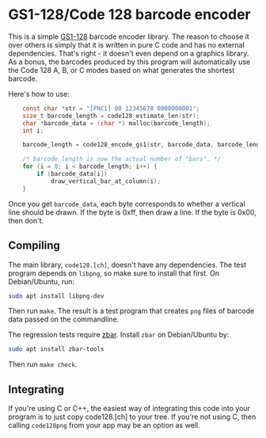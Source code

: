 # GS1-128/Code 128 barcode encoder

This is a simple [GS1-128](http://en.wikipedia.org/wiki/GS1-128) barcode
encoder library. The reason to choose it over others is simply that it is
written in pure C code and has no external dependencies. That's right - it
doesn't even depend on a graphics library. As a bonus, the barcodes produced
by this program will automatically use the Code 128 A, B, or C modes based
on what generates the shortest barcode.

Here's how to use:

```C
    const char *str = "[FNC1] 00 12345678 0000000001";
    size_t barcode_length = code128_estimate_len(str);
    char *barcode_data = (char *) malloc(barcode_length);
    int i;

    barcode_length = code128_encode_gs1(str, barcode_data, barcode_length);

    /* barcode_length is now the actual number of "bars". */
    for (i = 0; i < barcode_length; i++) {
        if (barcode_data[i])
            draw_vertical_bar_at_column(i);
    }
```

Once you get `barcode_data`, each byte corresponds to whether a vertical
line should be drawn. If the byte is 0xff, then draw a line. If the byte is
0x00, then don't.

## Compiling

The main library, `code128.[ch]`, doesn't have any dependencies. The test
program depends on `libpng`, so make sure to install that first. On
Debian/Ubuntu, run:

```sh
sudo apt install libpng-dev
```

Then run `make`. The result is a test program that creates `png` files of
barcode data passed on the commandline.

The regression tests require [zbar](http://zbar.sourceforge.net/). Install
`zbar` on Debian/Ubuntu by:

```sh
sudo apt install zbar-tools
```

Then run `make check`.

## Integrating

If you're using C or C++, the easiest way of integrating this code into your
program is to just copy code128.[ch] to your tree. If you're not using C,
then calling `code128png` from your app may be an option as well.

